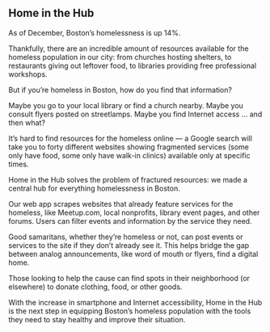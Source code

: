 ## Home in the Hub

As of December, Boston’s homelessness is up 14%. 

Thankfully, there are an incredible amount of resources available for the homeless population in our city: from churches hosting shelters, to restaurants giving out leftover food, to libraries providing free professional workshops. 

But if you’re homeless in Boston, how do you find that information? 

Maybe you go to your local library or find a church nearby. Maybe you consult flyers posted on streetlamps. Maybe you find Internet access … and then what? 

It’s hard to find resources for the homeless online — a Google search will take you to forty different websites showing fragmented services (some only have food, some only have walk-in clinics) available only at specific times. 

Home in the Hub solves the problem of fractured resources: we made a central hub for everything homelessness in Boston.

Our web app scrapes websites that already feature services for the homeless, like Meetup.com, local nonprofits, library event pages, and other forums. Users can filter events and information by the service they need.

Good samaritans, whether they’re homeless or not, can post events or services to the site if they don’t already see it. This helps bridge the gap between analog announcements, like word of mouth or flyers, find a digital home. 

Those looking to help the cause can find spots in their neighborhood (or elsewhere) to donate clothing, food, or other goods.

With the increase in smartphone and Internet accessibility, Home in the Hub is the next step in equipping Boston’s homeless population with the tools they need to stay healthy and improve their situation.


